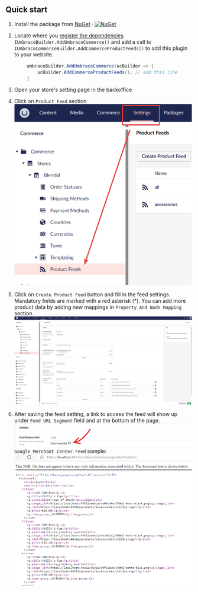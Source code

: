 [nuget_url]: https://www.nuget.org/packages/Umbraco.Commerce.ProductFeeds/

## Quick start
1. Install the package from [NuGet][nuget_url] &middot; [![NuGet](https://img.shields.io/nuget/v/Umbraco.Commerce.ProductFeeds.svg?style=modern&label=nuget)][nuget_url]

2. Locate where you [register the dependencies](https://docs.umbraco.com/umbraco-commerce/key-concepts/umbraco-commerce-builder#registering-dependencies) `IUmbracoBuilder.AddUmbracoCommerce()` and add a call to `IUmbracoCommerceBuilder.AddCommerceProductFeeds()` to add this plugin to your website.
```csharp
        umbracoBuilder.AddUmbracoCommerce(ucBuilder => {
            ucBuilder.AddCommerceProductFeeds(); // add this line
        }
```

3. Open your store's setting page in the backoffice 
	
4. Click on `Product Feed` section
![product feed list page](./media/product-feed-list-page.png)

5. Click on `Create Product Feed` button and fill in the feed settings. Mandatory fields are marked with a red asterisk (*). You can add more product data by adding new mappings in `Property And Node Mapping` section.
![feed setting page](./media/feed-setting-page.png)

6. After saving the feed setting, a link to access the feed will show up under `Feed URL Segment` field and at the bottom of the page.
![open feed link](./media/open-feed-link.png)
`Google Merchant Center Feed` sample:
![google merchant center feed](./media/google-merchant-center-feed.png)